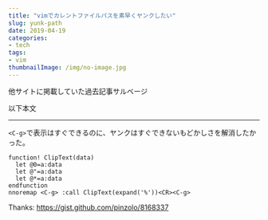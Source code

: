 ```yaml
---
title: "vimでカレントファイルパスを素早くヤンクしたい"
slug: yunk-path
date: 2019-04-19
categories:
- tech
tags:
- vim
thumbnailImage: /img/no-image.jpg
---
```


他サイトに掲載していた過去記事サルベージ
<!--more-->
以下本文

-------

`<C-g>`で表示はすぐできるのに、ヤンクはすぐできないもどかしさを解消したかった。

```vim
function! ClipText(data)
  let @0=a:data
  let @"=a:data
  let @*=a:data
endfunction
nnoremap <C-g> :call ClipText(expand('%'))<CR><C-g>
```

Thanks: https://gist.github.com/pinzolo/8168337
